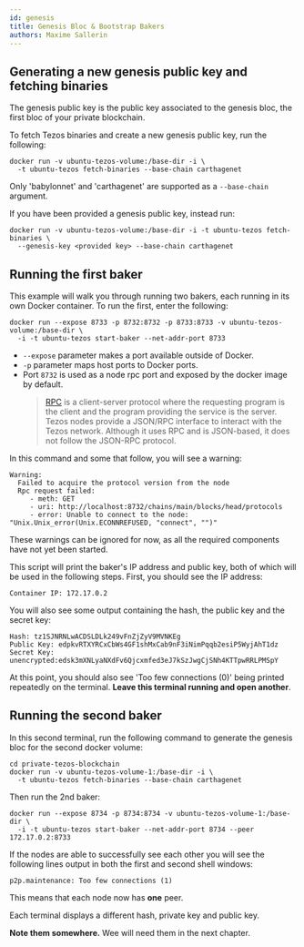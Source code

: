 ```yaml
---
id: genesis
title: Genesis Bloc & Bootstrap Bakers
authors: Maxime Sallerin
---
```


## Generating a new genesis public key and fetching binaries

The genesis public key is the public key associated to the genesis bloc, the first bloc of your private blockchain.

To fetch Tezos binaries and create a new genesis public key, run the following:

```shell
docker run -v ubuntu-tezos-volume:/base-dir -i \
  -t ubuntu-tezos fetch-binaries --base-chain carthagenet
```

Only 'babylonnet' and 'carthagenet' are supported as a `--base-chain` argument.

If you have been provided a genesis public key, instead run:

```shell
docker run -v ubuntu-tezos-volume:/base-dir -i -t ubuntu-tezos fetch-binaries \
  --genesis-key <provided key> --base-chain carthagenet
```

## Running the first baker

This example will walk you through running two bakers, each running in its own Docker container. To run the first, enter the following:

```shell
docker run --expose 8733 -p 8732:8732 -p 8733:8733 -v ubuntu-tezos-volume:/base-dir \
  -i -t ubuntu-tezos start-baker --net-addr-port 8733
```

- `--expose` parameter makes a port available outside of Docker.
- `-p` parameter maps host ports to Docker ports.
- Port `8732` is used as a node rpc port and exposed by the docker image by default. 
  >[RPC](/tezos-basics/cli-and-rpc#tezos-rpc-remote-procedure-call) is a client-server protocol where the requesting program is the client and the program providing the service is the server.   
  Tezos nodes provide a JSON/RPC interface to interact with the Tezos network. Although it uses RPC and is JSON-based, it does not follow the JSON-RPC protocol.

In this command and some that follow, you will see a warning:

```shell
Warning:
  Failed to acquire the protocol version from the node
  Rpc request failed:
     - meth: GET
     - uri: http://localhost:8732/chains/main/blocks/head/protocols
     - error: Unable to connect to the node: "Unix.Unix_error(Unix.ECONNREFUSED, "connect", "")"
```

These warnings can be ignored for now, as all the required components have not yet been started.

This script will print the baker's IP address and public key, both of which will be used in the following steps. First, you should see the IP address:

```shell
Container IP: 172.17.0.2
```

You will also see some output containing the hash, the public key and the secret key:

```shell
Hash: tz1SJNRNLwACDSLDLk249vFnZjZyV9MVNKEg
Public Key: edpkvRTXYRCxCbWs4GF1shMxCab9nF3iNimPqqb2esiP5WyjAhT1dz
Secret Key: unencrypted:edsk3mXNLyaNXdFv6Qjcxmfed3eJ7kSzJwgCjSNh4KTTpwRRLPMSpY
```

At this point, you should also see 'Too few connections (0)' being printed repeatedly on the terminal. **Leave this terminal running and open another**.

## Running the second baker

In this second terminal, run the following command to generate the genesis bloc for the second docker volume:

```shell
cd private-tezos-blockchain
docker run -v ubuntu-tezos-volume-1:/base-dir -i \
  -t ubuntu-tezos fetch-binaries --base-chain carthagenet
```

Then run the 2nd baker:

```
docker run --expose 8734 -p 8734:8734 -v ubuntu-tezos-volume-1:/base-dir \
  -i -t ubuntu-tezos start-baker --net-addr-port 8734 --peer 172.17.0.2:8733
```

If the nodes are able to successfully see each other you will see the following lines output in both the first and second shell windows:

```shell
p2p.maintenance: Too few connections (1)
```

This means that each node now has **one** peer.

Each terminal displays a different hash, private key and public key. 

**Note them somewhere.** Wee will need them in the next chapter.




